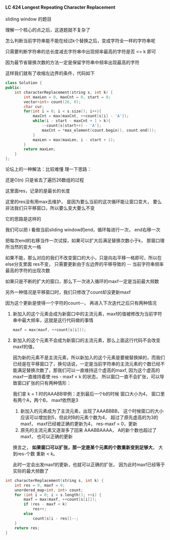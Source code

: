 #### LC 424 Longest Repeating Character Replacement

sliding window 的题目

理解一个核心的点之后，这道题就不复杂了

怎么判断当前字符串能不能在经过k个替换之后，变成字符全一样的字符串呢

只需要判断字符串的总长度减去字符串中出现频率最高的字符是否 <= k 即可

因为最节省替换次数的方法一定是保留字符串中频率出现最高的字符

这样我们就有了收缩左边界的条件，代码如下

```c++
class Solution {
public:
    int characterReplacement(string s, int k) {
        int maxLen = 0, maxCnt = 0, start = 0;
        vector<int> count(26, 0);
        char cur;
        for(int i = 0; i < s.size(); i++){
            maxCnt = max(maxCnt, ++count[s[i] - 'A']);
            while(i - start - maxCnt + 1 > k){
                --count[s[start++] - 'A'];
                maxCnt = *max_element(count.begin(), count.end());
            }
            maxLen = max(maxLen, i - start + 1);
        }
        return maxLen;
    }
};
```



论坛上的一种解法：比较难懂 理一下思路：

还是O(n) 只是省去了遍历26数组的过程

这里面res，记录的是最长的长度

这里的res没有用max去维护， 是因为要么当前的这次循环能让窗口变大， 要么非法我们只平移窗口，所以要么变大要么不变

它的思路是这样的

我们可以把 i 看做当前sliding window的end，循环每进行一次， end右移一次

把每次end的右移当作一次试探，如果可以扩大后满足替换次数小于k， 那窗口理所当然的变大一格

如果不能，那么对应的我们不改变窗口的大小，只是向右平移一格即可，所以在else分支里面 res不变， 只需要更新由于左边界的平移导致的 -- 当前字符串频率最高的字符的出现次数

如果只是不断的扩大的窗口，那么下一次进入循环的maxf一定是当前最大频数

另外一种情况是平移窗口时，我们只修改了count却没更新maxf

因为这个更新是使得一个字符的count--， 再进入下次迭代之后只有两种情况

1. 新加入的这个元素会成为新窗口中的主流元素，maxf的值被修改为当前字符串中最大频率，这就是这行代码做的事情

   ```c++
   maxf = max(maxf, ++count[s[i]]);
   ```

2. 新加入的这个元素不会成为新窗口的主流元素，那么上面这行代码不会改变maxf的值，

   因为新的元素不是主流元素，所以新加入的这个元素是要被替换掉的，而我们已经是在平移窗口了，换句话说，一定是当前字符串的主流元素的个数已经不能满足替换次数了，那我们可以一直维持这个虚高的maxf, 因为这个虚高的maxf一直维持着使 res - maxf < k 的状态， 所以窗口一直不会扩张，可以导致窗口扩张的只有两种情形：

   我们拿 k = 1 时的AAABB举例：走到最后一个b的时候 窗口大小为4， 窗口里有两个A，两个B， maxf依然是3

   1. 新加入的元素成为了主流元素，出现了AAABBBB， 这个时候窗口的大小应该可以增加到5，但此时B的元素个数为4， 超过了原先虚高的为3的maxf， maxf已经被正确的更新为4， res-maxf = 0，更新
   2. 原先的主流元素又逐渐多了回来 AAABBAAAA， A的新个数也超过了maxf， 也可以正确的更新

   换言之， **如果窗口可以扩张，那一定是某个元素的个数重新变到足够大**， 大到res-个数 重新 < k。

   此时一定会出发maxf的更新，也就可以正确的扩张， 因为此时maxf已经等于实际的最大频数了



```c++
int characterReplacement(string s, int k) {
    int res = 0, maxf = 0;
    unordered_map<int, int> count;
    for (int i = 0; i < s.length(); ++i) {
      	maxf = max(maxf, ++count[s[i]]);
        if (res - maxf < k)
          	res++;
        else
          	count[s[i - res]]--;
    }
    return res;
}
```

